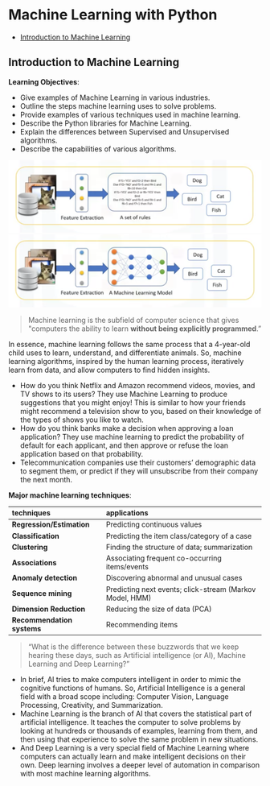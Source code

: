 # Machine Learning with Python  <!-- omit in toc -->

- [Introduction to Machine Learning](#introduction-to-machine-learning)

## Introduction to Machine Learning

**Learning Objectives**:
- Give examples of Machine Learning in various industries.
- Outline the steps machine learning uses to solve problems.
- Provide examples of various techniques used in machine learning.
- Describe the Python libraries for Machine Learning.
- Explain the differences between Supervised and Unsupervised algorithms.
- Describe the capabilities of various algorithms.


<img src="res/ml1.png" width="600">

<img src="res/ml2.png" width="600">


>Machine learning is the subfield of computer science that gives "computers the ability to learn **without being explicitly programmed**.”

In essence, machine learning follows the same process that a 4-year-old child uses to learn, understand, and differentiate animals. So, machine learning algorithms, inspired by the human learning process, iteratively learn from data, and allow computers to find hidden insights.



- How do you think Netflix and Amazon recommend videos, movies, and TV shows to its users? They use Machine Learning to produce suggestions that you might enjoy! This is similar to how your friends might recommend a television show to you, based on their knowledge of the types of shows you like to watch. 
- How do you think banks make a decision when approving a loan application? They use machine learning to predict the probability of default for each applicant, and then approve or refuse the loan application based on that probability. 
- Telecommunication companies use their customers’ demographic data to segment them, or predict if they will unsubscribe from their company the next month.



**Major machine learning techniques**:

| techniques | applications |
| :-- | :-- |
| **Regression/Estimation** | Predicting continuous values |
| **Classification** | Predicting the item class/category of a case |
| **Clustering** | Finding the structure of data; summarization |
| **Associations** | Associating frequent co-occurring items/events |
| **Anomaly detection** | Discovering abnormal and unusual cases |
| **Sequence mining** | Predicting next events; click-stream (Markov Model, HMM) |
| **Dimension Reduction** | Reducing the size of data (PCA) |
| **Recommendation systems** | Recommending items |


>“What is the difference between these buzzwords that we keep hearing these days, such as Artificial intelligence (or AI), Machine Learning and Deep Learning?” 

- In brief, AI tries to make computers intelligent in order to mimic the cognitive functions of humans. So, Artificial Intelligence is a general field with a broad scope including: Computer Vision, Language Processing, Creativity, and Summarization. 
- Machine Learning is the branch of AI that covers the statistical part of artificial intelligence. It teaches the computer to solve problems by looking at hundreds or thousands of examples, learning from them, and then using that experience to solve the same problem in new situations. 
- And Deep Learning is a very special field of Machine Learning where computers can actually learn and make intelligent decisions on their own. Deep learning involves a deeper level of automation in comparison with most machine learning algorithms.


